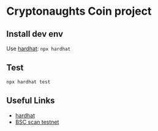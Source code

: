 # Cryptonaughts Coin project


## Install dev env

Use [hardhat](https://hardhat.org/): `npx hardhat`

## Test

`npx hardhat test`


## Useful Links

* [hardhat](https://hardhat.org/)
* [BSC scan testnet](https://testnet.bscscan.com/)
